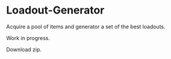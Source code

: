 # Loadout-Generator
Acquire a pool of items and generator a set of the best loadouts.

Work in progress.

Download zip.
